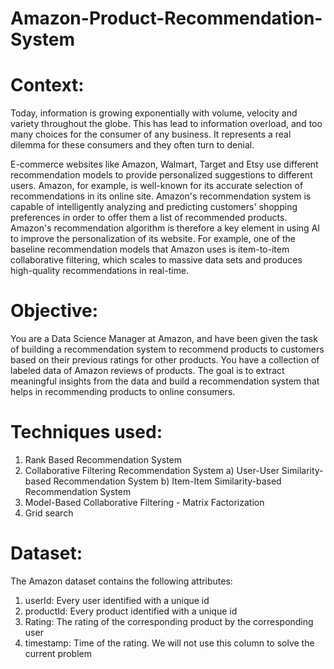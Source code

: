 # Amazon-Product-Recommendation-System

# Context:
Today, information is growing exponentially with volume, velocity and variety throughout the globe. This has lead to information overload, and too many choices for the consumer of any business. 
It represents a real dilemma for these consumers and they often turn to denial. 

E-commerce websites like Amazon, Walmart, Target and Etsy use different recommendation models to provide personalized suggestions to different users. 
Amazon, for example, is well-known for its accurate selection of recommendations in its online site. 
Amazon's recommendation system is capable of intelligently analyzing and predicting customers' shopping preferences in order to offer them a list of recommended products. 
Amazon's recommendation algorithm is therefore a key element in using AI to improve the personalization of its website. For example, one of the baseline recommendation models that Amazon uses is item-to-item collaborative filtering, which scales to massive data sets and produces high-quality recommendations in real-time.

# Objective:
You are a Data Science Manager at Amazon, and have been given the task of building a recommendation system to recommend products to customers based on their previous ratings for other products. 
You have a collection of labeled data of Amazon reviews of products. 
The goal is to extract meaningful insights from the data and build a recommendation system that helps in recommending products to online consumers.

# Techniques used:
1) Rank Based Recommendation System
2) Collaborative Filtering Recommendation System
  a) User-User Similarity-based Recommendation System
  b) Item-Item Similarity-based Recommendation System
3) Model-Based Collaborative Filtering - Matrix Factorization
4) Grid search

# Dataset:
The Amazon dataset contains the following attributes:

1) userId: Every user identified with a unique id
2) productId: Every product identified with a unique id
3) Rating: The rating of the corresponding product by the corresponding user
4) timestamp: Time of the rating. We will not use this column to solve the current problem
